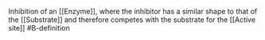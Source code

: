 Inhibition of an [[Enzyme]], where the inhibitor has a similar shape to that of the [[Substrate]] and therefore competes with the substrate for the [[Active site]] 
#B-definition 